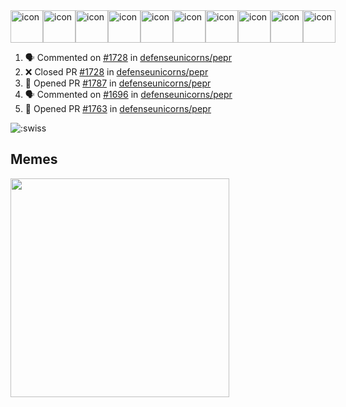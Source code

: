 
<div style="display: flex; align-items: flex-start;"><img src="https://techstack-generator.vercel.app/js-icon.svg" alt="icon" width="52" height="52" /><img src="https://techstack-generator.vercel.app/ts-icon.svg" alt="icon" width="52" height="52" /><img src="https://techstack-generator.vercel.app/storybook-icon.svg" alt="icon" width="52" height="52" /><img src="https://techstack-generator.vercel.app/webpack-icon.svg" alt="icon" width="52" height="52" /><img src="https://techstack-generator.vercel.app/docker-icon.svg" alt="icon" width="52" height="52" /><img src="https://techstack-generator.vercel.app/kubernetes-icon.svg" alt="icon" width="52" height="52" /><img src="https://techstack-generator.vercel.app/nginx-icon.svg" alt="icon" width="52" height="52" /><img src="https://techstack-generator.vercel.app/aws-icon.svg" alt="icon" width="52" height="52" /><img src="https://techstack-generator.vercel.app/restapi-icon.svg" alt="icon" width="52" height="52" /><img src="https://techstack-generator.vercel.app/graphql-icon.svg" alt="icon" width="52" height="52" /></div>

<!--START_SECTION:activity-->
1. 🗣 Commented on [#1728](https://github.com/defenseunicorns/pepr/pull/1728#issuecomment-2647890056) in [defenseunicorns/pepr](https://github.com/defenseunicorns/pepr)
2. ❌ Closed PR [#1728](https://github.com/defenseunicorns/pepr/pull/1728) in [defenseunicorns/pepr](https://github.com/defenseunicorns/pepr)
3. 💪 Opened PR [#1787](https://github.com/defenseunicorns/pepr/pull/1787) in [defenseunicorns/pepr](https://github.com/defenseunicorns/pepr)
4. 🗣 Commented on [#1696](https://github.com/defenseunicorns/pepr/issues/1696#issuecomment-2633491821) in [defenseunicorns/pepr](https://github.com/defenseunicorns/pepr)
5. 💪 Opened PR [#1763](https://github.com/defenseunicorns/pepr/pull/1763) in [defenseunicorns/pepr](https://github.com/defenseunicorns/pepr)
<!--END_SECTION:activity-->

![:swiss](https://count.getloli.com/@swiss?name=swiss&theme=random&padding=7&offset=0&align=top&scale=1&pixelated=1&darkmode=auto&num=6921)

## Memes
<img src="https://subreddit-memes.vercel.app/api/meme" width="350px"/> 

<!-- ![Self Help](https://user-images.githubusercontent.com/74038190/212284094-e50ceae2-de86-4dd6-9f9c-a3ebcb3ede9e.gif) -->